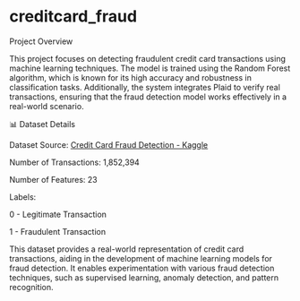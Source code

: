 # creditcard_fraud

Project Overview

This project focuses on detecting fraudulent credit card transactions using machine learning techniques. The model is trained using the Random Forest algorithm, which is known for its high accuracy and robustness in classification tasks. Additionally, the system integrates Plaid to verify real transactions, ensuring that the fraud detection model works effectively in a real-world scenario.

📊 Dataset Details

Dataset Source: [Credit Card Fraud Detection - Kaggle](https://www.kaggle.com/datasets/tusharbhadouria/credit-card-fraud-detection)

Number of Transactions: 1,852,394

Number of Features: 23

Labels:

0 - Legitimate Transaction

1 - Fraudulent Transaction

This dataset provides a real-world representation of credit card transactions, aiding in the development of machine learning models for fraud detection. It enables experimentation with various fraud detection techniques, such as supervised learning, anomaly detection, and pattern recognition.
